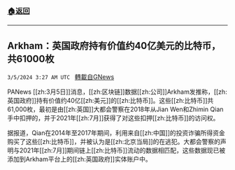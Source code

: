 ###  [:house:返回](README.md)
---


## Arkham：英国政府持有价值约40亿美元的比特币，共61000枚
`3/5/2024 3:27 AM UTC ` [轉載自GNews](https://gnews.org/articles/2365545)

PANews [[zh:3月5日]]消息，[[zh:区块链]]数据[[zh:公司]]Arkham发推称，[[zh:英国政府]]持有价值约40亿[[zh:美元]]的[[zh:比特币]]。这些[[zh:比特币]]共61,000枚，最初是由[[zh:英国]]大都会警察在2018年从Jian Wen和Zhimin Qian手中扣押的，并于2021年[[zh:7月]]获得了对这些扣押[[zh:比特币]]的访问权。

据报道，Qian在2014年至2017年期间，利用来自[[zh:中国]]的投资诈骗所得资金购买了这些[[zh:比特币]]，并被认为是[[zh:北京当局]]的在逃犯。大都会警察的声明与2021年[[zh:7月]]期间链上[[zh:比特币]]流动的数据相匹配，这些数据现已被添加到Arkham平台上的[[zh:英国政府]]实体账户中。
